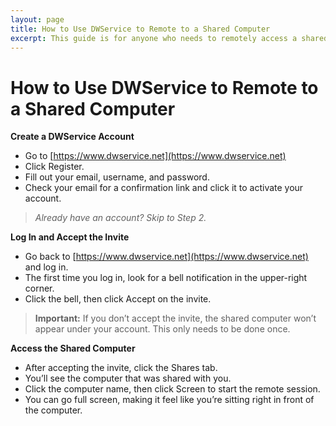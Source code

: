```yaml
---
layout: page
title: How to Use DWService to Remote to a Shared Computer
excerpt: This guide is for anyone who needs to remotely access a shared computer using DWService.
---
```

# How to Use DWService to Remote to a Shared Computer

**Create a DWService Account**

- Go to [https://www.dwservice.net](https://www.dwservice.net)
- Click Register.
- Fill out your email, username, and password.
- Check your email for a confirmation link and click it to activate your account.

> *Already have an account? Skip to Step 2.*

**Log In and Accept the Invite**

- Go back to [https://www.dwservice.net](https://www.dwservice.net) and log in.
- The first time you log in, look for a bell notification in the upper-right corner.
- Click the bell, then click Accept on the invite.

> **Important:** If you don’t accept the invite, the shared computer won’t appear under your account. This only needs to be done once.

**Access the Shared Computer**

- After accepting the invite, click the Shares tab.
- You’ll see the computer that was shared with you.
- Click the computer name, then click Screen to start the remote session.
- You can go full screen, making it feel like you’re sitting right in front of the computer.